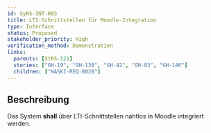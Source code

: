 ```yaml
---
id: SyRS-INT-003
title: LTI-Schnittstellen für Moodle-Integration
type: Interface
status: Proposed
stakeholder_priority: High
verification_method: Demonstration
links:
  parents: [StRS-121]
  stories: ["GH-19", "GH-138", "GH-42", "GH-83", "GH-146"]
  children: ["HASKI-REQ-0028"]
---
```


## Beschreibung
Das System **shall** über LTI-Schnittstellen nahtlos in Moodle integriert werden.
